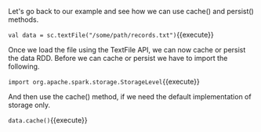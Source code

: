 Let's go back to our example and see how we can use cache() and persist() methods.

`val data = sc.textFile("/some/path/records.txt")`{{execute}} 

Once we load the file using the TextFile API, we can now cache or persist the data RDD. Before we can cache or persist we have to import the following.

`import org.apache.spark.storage.StorageLevel`{{execute}} 

And then use the cache() method, if we need the default implementation of storage only.

`data.cache()`{{execute}} 
